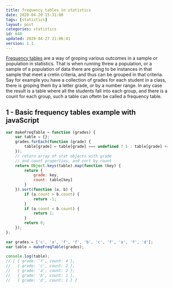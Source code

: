 ```yaml
---
title: frequency tables in statistics
date: 2020-04-20 15:31:00
tags: [statistics]
layout: post
categories: statistics
id: 648
updated: 2020-04-27 21:06:41
version: 1.1
---
```


[Frequency tables](https://en.wikipedia.org/wiki/Frequency_distribution) are a way of groping various outcomes in a sample or population in statistics. That is when running threw a population, or a sample of a population of data there are going to be instances in that sample that meet a cretin criteria, and thus can be grouped in that criteria. Say for example you have a collection of grades for each student in a class, there is groping them by a letter grade, or by a number range. In any case the result is a table where all the students fall into each group, and there is a count for each group, such a table can oftetn be called a frequency table.

<!-- more -->

## 1 - Basic frequency tables example with javaScript

```js
var makeFreqTable = function (grades) {
    var table = {};
    grades.forEach(function (grade) {
        table[grade] = table[grade] === undefined ? 1 : table[grade] += 1;
    });
    // return array of stat objects with grade
    // and count properties, and sort by count
    return Object.keys(table).map(function (key) {
        return {
            grade: key,
            count: table[key]
        }
    }).sort(function (a, b) {
        if (a.count > b.count) {
            return -1;
        }
        if (a.count < b.count) {
            return 1;
        }
        return 0;
    });
};
 
var grades = ['c', 'a', 'f', 'f', 'b', 'c', 'f', 'a', 'f', 'd'];
var table = makeFreqTable(grades);
 
console.log(table);
// [ { grade: 'f', count: 4 },
//   { grade: 'c', count: 2 },
//   { grade: 'a', count: 2 },
//   { grade: 'b', count: 1 },
//   { grade: 'd', count: 1 } ] 
```